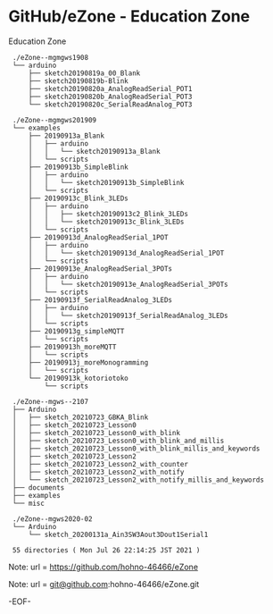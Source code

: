# GitHub/eZone - Education Zone

Education Zone

     ./eZone--mgmgws1908
     └── arduino
         ├── sketch20190819a_00_Blank
         ├── sketch20190819b-Blink
         ├── sketch20190820a_AnalogReadSerial_POT1
         ├── sketch20190820b_AnalogReadSerial_POT3
         └── sketch20190820c_SerialReadAnalog_POT3

     ./eZone--mgmgws201909
     └── examples
         ├── 20190913a_Blank
         │   ├── arduino
         │   │   └── sketch20190913a_Blank
         │   └── scripts
         ├── 20190913b_SimpleBlink
         │   ├── arduino
         │   │   └── sketch20190913b_SimpleBlink
         │   └── scripts
         ├── 20190913c_Blink_3LEDs
         │   ├── arduino
         │   │   ├── sketch20190913c2_Blink_3LEDs
         │   │   └── sketch20190913c_Blink_3LEDs
         │   └── scripts
         ├── 20190913d_AnalogReadSerial_1POT
         │   ├── arduino
         │   │   └── sketch20190913d_AnalogReadSerial_1POT
         │   └── scripts
         ├── 20190913e_AnalogReadSerial_3POTs
         │   ├── arduino
         │   │   └── sketch20190913e_AnalogReadSerial_3POTs
         │   └── scripts
         ├── 20190913f_SerialReadAnalog_3LEDs
         │   ├── arduino
         │   │   └── sketch20190913f_SerialReadAnalog_3LEDs
         │   └── scripts
         ├── 20190913g_simpleMQTT
         │   └── scripts
         ├── 20190913h_moreMQTT
         │   └── scripts
         ├── 20190913j_moreMonogramming
         │   └── scripts
         └── 20190913k_kotoriotoko
             └── scripts

     ./eZone--mgws--2107
     ├── Arduino
     │   ├── sketch_20210723_GBKA_Blink
     │   ├── sketch_20210723_Lesson0
     │   ├── sketch_20210723_Lesson0_with_blink
     │   ├── sketch_20210723_Lesson0_with_blink_and_millis
     │   ├── sketch_20210723_Lesson0_with_blink_millis_and_keywords
     │   ├── sketch_20210723_Lesson2
     │   ├── sketch_20210723_Lesson2_with_counter
     │   ├── sketch_20210723_Lesson2_with_notify
     │   └── sketch_20210723_Lesson2_with_notify_millis_and_keywords
     ├── documents
     ├── examples
     └── misc

     ./eZone--mgws2020-02
     └── Arduino
         └── sketch_20200131a_Ain3SW3Aout3Dout1Serial1
     
     55 directories ( Mon Jul 26 22:14:25 JST 2021 )

<!---

====

## Overview

eZone中のフォルダ/ファイルについての一般的な情報提供する．

Providing general information for the files and folders in the "eZone".

## Description

(See 00README.txt)

## Requirement

none.

## Usage

none.

## Installation

none.

## References

none.

## Licence

undefined.

## Author

[hohno-46466](https://github.com/hohno-46466) (@hohno_at_kuimc)

Thu Apr  9 14:57:40 JST 2020

-->

Note:	url = https://github.com/hohno-46466/eZone

Note:	url = git@github.com:hohno-46466/eZone.git

-EOF-
